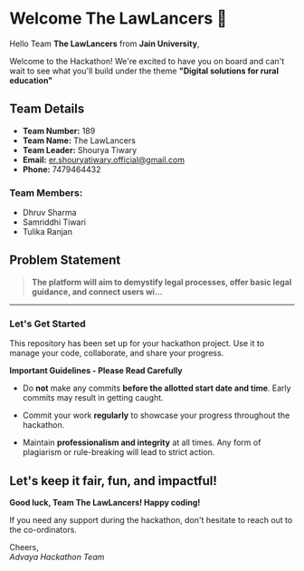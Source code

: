 # Welcome The LawLancers 👋

Hello Team **The LawLancers** from **Jain University**,

Welcome to the Hackathon! We're excited to have you on board and can't wait to see what you'll build under the theme **"Digital solutions for rural education"** 

## Team Details

- **Team Number:** 189  
- **Team Name:** The LawLancers
- **Team Leader:** Shourya Tiwary  
- **Email:** er.shouryatiwary.official@gmail.com  
- **Phone:** 7479464432  

### Team Members:
- Dhruv Sharma 
- Samriddhi Tiwari 
- Tulika Ranjan 

## Problem Statement

> **The platform will aim to demystify legal processes, offer basic legal guidance, and connect users wi...**

---

### Let's Get Started 

This repository has been set up for your hackathon project. Use it to manage your code, collaborate, and share your progress.

**Important Guidelines - Please Read Carefully**

- Do **not** make any commits **before the allotted start date and time**. Early commits may result in getting caught.
- Commit your work **regularly** to showcase your progress throughout the hackathon.

- Maintain **professionalism and integrity** at all times. Any form of plagiarism or rule-breaking will lead to strict action.

Let's keep it fair, fun, and impactful! 
---

**Good luck, Team The LawLancers! Happy coding!**

If you need any support during the hackathon, don't hesitate to reach out to the co-ordinators.

Cheers,  
_Advaya Hackathon Team_